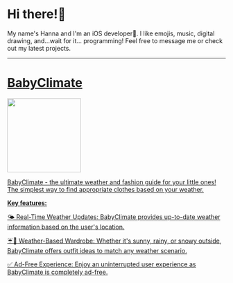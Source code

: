 # Hi there!🐒

My name's Hanna and I'm an iOS developer👋. I like emojis, music, digital drawing, and...wait for it... programming! Feel free to message me or check out my latest projects.

---

# [BabyClimate](https://apps.apple.com/ph/app/babyclimate/id6453171217) 
<p align="left"> <a href="https://apps.apple.com/ph/app/babyclimate/id6453171217" download><img src="https://user-images.githubusercontent.com/33416429/180564545-32e7e42c-7ded-4f52-81d6-9989b16cc4a3.png" width="170" >  

BabyClimate - the ultimate weather and fashion guide for your little ones! The simplest way to find appropriate clothes based on your weather.<br>

**Key features:** <br>

🌤️ Real-Time Weather Updates: BabyClimate provides up-to-date weather information based on the user's location.<br>

☔️👕 Weather-Based Wardrobe: Whether it's sunny, rainy, or snowy outside, BabyClimate offers outfit ideas to match any weather scenario.<br>

✅ Ad-Free Experience: Enjoy an uninterrupted user experience as BabyClimate is completely ad-free. 


